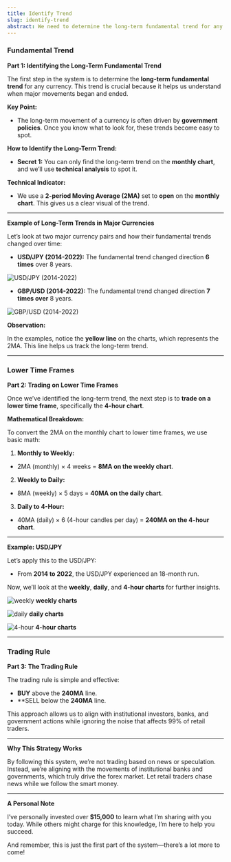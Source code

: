 ```yaml
---
title: Identify Trend
slug: identify-trend
abstract: We need to determine the long-term fundamental trend for any currency.
---
```

### Fundamental Trend
**Part 1: Identifying the Long-Term Fundamental Trend**

The first step in the system is to determine the **long-term fundamental trend** for any currency. This trend is crucial because it helps us understand when major movements began and ended.

**Key Point:**
- The long-term movement of a currency is often driven by **government policies**. Once you know what to look for, these trends become easy to spot.

**How to Identify the Long-Term Trend:**
- **Secret 1:** You can only find the long-term trend on the **monthly chart**, and we’ll use **technical analysis** to spot it.

**Technical Indicator:**
- We use a **2-period Moving Average (2MA)** set to **open** on the **monthly chart**. This gives us a clear visual of the trend.

---

**Example of Long-Term Trends in Major Currencies**

Let’s look at two major currency pairs and how their fundamental trends changed over time:

- **USD/JPY (2014-2022):**
    The fundamental trend changed direction **6 times** over 8 years.

![USD/JPY (2014-2022)](https://raw.githubusercontent.com/garenthoms/fx/refs/heads/master/image/jpy.png)

- **GBP/USD (2014-2022):**
    The fundamental trend changed direction **7 times over** 8 years.

![GBP/USD (2014-2022)](https://raw.githubusercontent.com/garenthoms/fx/refs/heads/master/image/gbp.png)

**Observation:**

In the examples, notice the **yellow line** on the charts, which represents the 2MA. This line helps us track the long-term trend.

---
### Lower Time Frames
**Part 2: Trading on Lower Time Frames**

Once we’ve identified the long-term trend, the next step is to **trade on a lower time frame**, specifically the **4-hour chart**.

**Mathematical Breakdown:**

To convert the 2MA on the monthly chart to lower time frames, we use basic math:

1. **Monthly to Weekly:**
  - 2MA (monthly) × 4 weeks = **8MA on the weekly chart**.
2. **Weekly to Daily:**
  - 8MA (weekly) × 5 days = **40MA on the daily chart**.
3. **Daily to 4-Hour:**
  - 40MA (daily) × 6 (4-hour candles per day) = **240MA on the 4-hour chart**.

---

**Example: USD/JPY**

Let’s apply this to the USD/JPY:
- From **2014 to 2022**, the USD/JPY experienced an 18-month run.
  
Now, we’ll look at the **weekly**, **daily**, and **4-hour charts** for further insights.


![weekly](https://raw.githubusercontent.com/garenthoms/fx/refs/heads/master/image/jpyw.png)
**weekly charts**


![daily](https://raw.githubusercontent.com/garenthoms/fx/refs/heads/master/image/jpyd.png)
**daily charts**


![4-hour](https://raw.githubusercontent.com/garenthoms/fx/refs/heads/master/image/jpy4.png)
**4-hour charts**

---
### Trading Rule
**Part 3: The Trading Rule**

The trading rule is simple and effective:
- **BUY** above the **240MA** line.
- **SELL below the **240MA** line.
  
This approach allows us to align with institutional investors, banks, and government actions while ignoring the noise that affects 99% of retail traders.

---

**Why This Strategy Works**

By following this system, we’re not trading based on news or speculation. Instead, we’re aligning with the movements of institutional banks and governments, which truly drive the forex market. Let retail traders chase news while we follow the smart money.

---

**A Personal Note**

I’ve personally invested over **$15,000** to learn what I’m sharing with you today. While others might charge for this knowledge, I’m here to help you succeed.

And remember, this is just the first part of the system—there’s a lot more to come!
